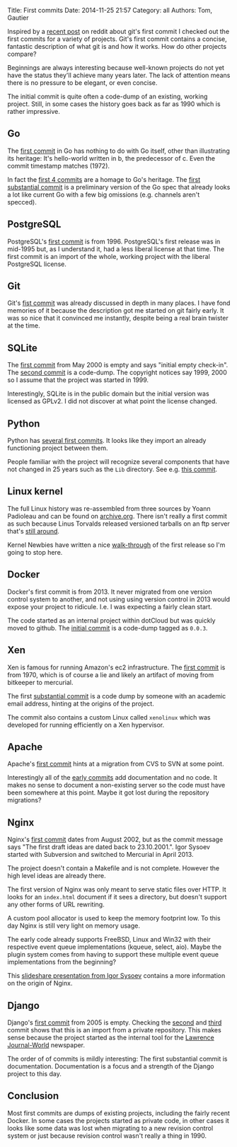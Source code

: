 Title: First commits
Date: 2014-11-25 21:57
Category: all
Authors: Tom, Gautier

Inspired by a [recent post](https://www.reddit.com/r/programming/comments/2na7dj/gits_initial_commit/) on reddit about git's first commit I checked out the first commits for a variety of projects. Git's first commit contains a concise, fantastic description of what git is and how it works. How do other projects compare?

<!-- PELICAN_END_SUMMARY -->

Beginnings are always interesting because well-known projects do not
yet have the status they'll achieve many years later. The lack of
attention means there is no pressure to be elegant, or even concise.

The initial commit is quite often a code-dump of an existing, working
project. Still, in some cases the history goes back as far as 1990
which is rather impressive.


## Go

The [first commit](https://code.google.com/p/go/source/diff?spec=svnf6182e5abf5eb0c762dddbb18f8854b7e350eaeb&name=fa9ce5d3f93b&r=f6182e5abf5eb0c762dddbb18f8854b7e350eaeb&format=side&path=/src/pkg/debug/macho/testdata/hello.b) in Go has nothing to do with Go itself, other than illustrating its heritage: It's hello-world written in b, the predecessor of c. Even the commit timestamp matches (1972).

In fact the [first 4 commits](https://code.google.com/p/go/source/list?r=fa9ce5d3f93b) are a homage to Go's heritage. The [first substantial commit](https://code.google.com/p/go/source/detail?r=4e9a5b0955321f15379f80dcc96cdb8b3eb4eb0d&name=fa9ce5d3f93b) is a preliminary version of the Go spec that already looks a lot like current Go with a few big omissions (e.g. channels aren't specced).


## PostgreSQL

PostgreSQL's [first commit](https://github.com/postgres/postgres/commit/d31084e9d1118b25fd16580d9d8c2924b5740dff) is from 1996. PostgreSQL's first release was in mid-1995 but, as I understand it, had a less liberal license at that time. The first commit is an import of the whole, working project with the liberal PostgreSQL license.


## Git

Git's [fist commit](https://github.com/git/git/commit/e83c5163316f89bfbde7d9ab23ca2e25604af290) was already discussed in depth in many places. I have fond memories of it because the description got me started on git fairly early. It was so nice that it convinced me instantly, despite being a real brain twister at the time.


## SQLite

The [first commit](http://www.sqlite.org/cgi/src/info/704b122e5308587b60b47a5c2fff40c593d4bf8f) from May 2000 is empty and says "initial empty check-in". The [second commit](http://www.sqlite.org/cgi/src/info/6f3655f79f9b6fc9fb7baaa10a7e0f2b6a512dfa) is a code-dump. The copyright notices say 1999, 2000 so I assume that the project was started in 1999.

Interestingly, SQLite is in the public domain but the initial version was licensed as GPLv2. I did not discover at what point the license changed.


##  Python

Python has [several first commits](https://hg.python.org/cpython-fullhistory/shortlog/82c7bab78bb1). It looks like they import an already functioning project between them.

People familiar with the project will recognize several components that have not changed in 25 years such as the `Lib` directory. See e.g. [this commit](https://hg.python.org/cpython-fullhistory/rev/5570dbb1ce55).


## Linux kernel

The full Linux history was re-assembled from three sources by Yoann Padioleau and can be found on [archive.org](https://archive.org/details/git-history-of-linux). There isn't really a first commit as such because Linus Torvalds released versioned tarballs on an ftp server that's [still around](ftp://www.nic.funet.fi/).

Kernel Newbies have written a nice [walk-through](http://kernelnewbies.org/Kernel001WalkThrough) of the first release so I'm going to stop here.


## Docker

Docker's first commit is from 2013. It never migrated from one version control system to another, and not using using version control in 2013 would expose your project to ridicule. I.e. I was expecting a fairly clean start.

The code started as an internal project within dotCloud but was quickly moved to github. The [initial commit](https://github.com/docker/docker/commit/a27b4b8cb8e838d03a99b6d2b30f76bdaf2f9e5d) is a code-dump tagged as `0.0.3`.


## Xen

Xen is famous for running Amazon's ec2 infrastructure. The [first commit](http://xenbits.xen.org/gitweb/?p=xen.git;a=commit;h=93081dee186d6bb3e1ede0a179085b8504846896) is from 1970, which is of course a lie and likely an artifact of moving from bitkeeper to mercurial.

The first [substantial commit](http://xenbits.xen.org/gitweb/?p=xen.git;a=commit;h=4676bbf96dc88e9a70607fa79b3c83febc5dc54b) is a code dump by someone with an academic email address, hinting at the origins of the project.

The commit also contains a custom Linux called `xenolinux` which was developed for running efficiently on a Xen hypervisor.


## Apache

Apache's [first commit](https://github.com/apache/httpd/commit/5dbf830701af760e37e1e2c26212c34220516d85) hints at a migration from CVS to SVN at some point.

Interestingly all of the [early commits](https://github.com/apache/httpd/commits/trunk?page=760) add documentation and no code. It makes no sense to document a non-existing server so the code must have been somewhere at this point. Maybe it got lost during the repository migrations?


## Nginx

Nginx's [first commit](http://trac.nginx.org/nginx/changeset/0/nginx) dates
from August 2002, but as the commit message says "The first draft ideas are
dated back to 23.10.2001.". Igor Sysoev started with Subversion and switched to
Mercurial in April 2013.

The project doesn't contain a Makefile and is not complete. However the high
level ideas are already there.

The first version of Nginx was only meant to serve static files over
HTTP. It looks for an `index.html` document if it sees a directory,
but doesn't support any other forms of URL rewriting.

A custom pool allocator is used to keep the memory footprint low. To this day
Nginx is still very light on memory usage.

The early code already supports FreeBSD, Linux and Win32 with their
respective event queue implementations (kqueue, select, aio). Maybe
the plugin system comes from having to support these multiple event
queue implementations from the beginning?

This [slideshare presentation from Igor Sysoev](http://www.slideshare.net/PHPConferenceArgentina/igor-sysoev-nginx)
contains a more information on the origin of Nginx.


## Django

Django's [first commit](https://github.com/django/django/commit/d6ded0e91bcdd2a8f7a221f6a5552a33fe545359) from 2005 is empty. Checking the [second](https://github.com/django/django/commit/07ffc7d605cc96557db28a9e35da69bc0719611b) and [third](https://github.com/django/django/commit/ed114e15106192b22ebb78ef5bf5bce72b419d13) commit shows that this is an import from a private repository. This makes sense because the project started as the internal tool for the [Lawrence Journal-World](http://en.wikipedia.org/wiki/Lawrence_Journal-World) newspaper.

The order of of commits is mildly interesting: The first substantial commit is documentation. Documentation is a focus and a strength of the Django project to this day.


## Conclusion

Most first commits are dumps of existing projects, including the fairly recent Docker. In some cases the projects started as private code, in other cases it looks like some data was lost when migrating to a new revision control system or just because revision control wasn't really a thing in 1990.
